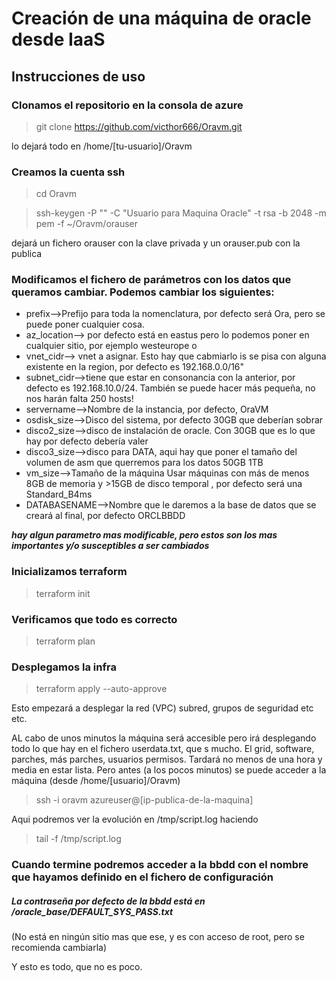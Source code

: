 # Creación de una máquina de oracle desde IaaS 

## Instrucciones de uso

### Clonamos el repositorio en la consola de azure 
  > git clone https://github.com/victhor666/Oravm.git

lo dejará todo en   /home/[tu-usuario]/Oravm

### Creamos la cuenta ssh 
  > cd Oravm 

  > ssh-keygen -P "" -C "Usuario para Maquina Oracle" -t rsa -b 2048 -m pem -f ~/Oravm/orauser

dejará un fichero orauser con la clave privada y un orauser.pub con la publica

### Modificamos el fichero de parámetros con los datos que queramos cambiar. Podemos cambiar los siguientes:

- prefix-->Prefijo para toda la nomenclatura, por defecto será Ora, pero se puede poner cualquier cosa.
- az_location--> por defecto está en eastus pero lo podemos poner en cualquier sitio, por ejemplo westeurope o 
- vnet_cidr--> vnet a asignar. Esto hay que cabmiarlo is se pisa con alguna existente en la region, por defecto es 192.168.0.0/16"
- subnet_cidr-->tiene que estar en consonancia con la anterior, por defecto es 192.168.10.0/24. También se puede hacer más pequeña, no nos harán falta 250 hosts!
- servername-->Nombre de la instancia, por defecto, OraVM
- osdisk_size-->Disco del sistema, por defecto 30GB que deberían sobrar
- disco2_size-->disco de instalación de oracle. Con 30GB que es lo que hay por defecto debería valer
- disco3_size-->disco para DATA, aqui hay que poner el tamaño del volumen de asm que querremos para los datos 50GB 1TB
- vm_size-->Tamaño de la máquina Usar máquinas con más de menos 8GB de memoria y >15GB de disco temporal , por defecto será una Standard_B4ms
- DATABASENAME-->Nombre que le daremos a la base de datos que se creará al final, por defecto ORCLBBDD
 
 ***hay algun parametro mas modificable, pero estos son los mas importantes y/o susceptibles a ser cambiados***

### Inicializamos terraform
  > terraform init

### Verificamos que todo es correcto
  > terraform plan

### Desplegamos la infra
  > terraform apply --auto-approve

Esto empezará a desplegar la red (VPC) subred, grupos de seguridad etc etc. 

AL cabo de unos minutos la máquina será accesible pero irá desplegando todo lo que hay en el fichero userdata.txt, que s mucho. El grid, software, parches, más parches, usuarios permisos. Tardará no menos de una hora y media en estar lista. Pero antes (a los pocos minutos) se puede acceder a la máquina
  (desde /home/[usuario]/Oravm)
  > ssh -i oravm azureuser@[ip-publica-de-la-maquina]

Aqui podremos ver la evolución en /tmp/script.log haciendo
  > tail -f /tmp/script.log

### Cuando termine podremos acceder a la bbdd con el nombre que hayamos definido en el fichero de configuración
##### La contraseña por defecto de la bbdd está en ***/oracle_base/DEFAULT_SYS_PASS.txt***
(No está en ningún sitio mas que ese, y es con acceso de root, pero se recomienda cambiarla)

Y esto es todo, que no es poco. 



